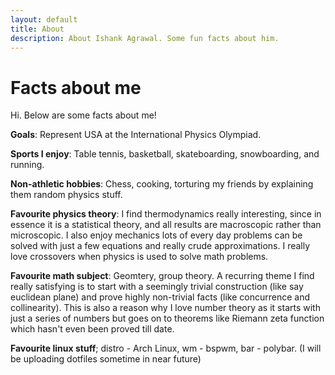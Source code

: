 ```yaml
---
layout: default
title: About
description: About Ishank Agrawal. Some fun facts about him.
---
```


# Facts about me

Hi. Below are some facts about me!

**Goals**: Represent USA at the International Physics Olympiad.

**Sports I enjoy**: Table tennis, basketball, skateboarding, snowboarding, and running.

**Non-athletic hobbies**: Chess, cooking, torturing my friends by explaining them random physics stuff.

**Favourite physics theory**: I find thermodynamics really interesting, since in essence it is a statistical theory, and all results are macroscopic rather than microscopic. I also enjoy mechanics lots of every day problems can be solved with just a few equations and really crude approximations. I really love crossovers when physics is used to solve math problems.

**Favourite math subject**: Geomtery, group theory. A recurring theme I find really satisfying is to start with a seemingly trivial construction (like say euclidean plane) and prove highly non-trivial facts (like concurrence and collinearity). This is also a reason why I love number theory as it starts with just a series of numbers but goes on to theorems like Riemann zeta function which hasn't even been proved till date.

**Favourite linux stuff**; distro - Arch Linux, wm - bspwm, bar - polybar. (I will be uploading dotfiles sometime in near future)